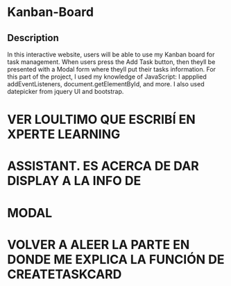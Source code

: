 # Kanban-Board

## Description 
In this interactive website, users will be able 
to use my Kanban board for task management. When users press the Add Task button, then theyll be presented with a Modal form where theyll put their
tasks information. For this part of the project, 
I used my knowledge of JavaScript: I appplied addEventListeners, document.getElementById, and more. I also used datepicker from jquery UI and bootstrap. 

# VER LOULTIMO QUE ESCRIBÍ EN XPERTE LEARNING
# ASSISTANT. ES ACERCA DE DAR DISPLAY A LA INFO DE 
# MODAL
# VOLVER A ALEER LA PARTE EN DONDE ME EXPLICA LA FUNCIÓN DE CREATETASKCARD 
<!-- 
Aquí hay un ejemplo básico de cómo podrías mostrar las entradas ingresadas en el modal en la pantalla de tu aplicación:



<div id="displayEntries"></div>

<script>
  
  function displayEntries(taskTitle, taskDescription, dueDate) {
    const displayElement = document.getElementById('displayEntries');
    displayElement.innerHTML = `
      <h2>${taskTitle}</h2>
      <p>${taskDescription}</p>
      <p>Due Date: ${dueDate}</p>
    `;
  }

  
  const taskTitle = 'Tarea 1';
  const taskDescription = 'Descripción de la tarea 1';
  const dueDate = '2022-12-31';

  displayEntries(taskTitle, taskDescription, dueDate);
</script>

En este ejemplo, la función displayEntries recibe los datos de la tarea (taskTitle, taskDescription, dueDate) y los muestra en el elemento con el ID "displayEntries". Puedes adaptar este ejemplo a tu aplicación web, asegurándote de capturar y mostrar los datos de manera dinámica según las entradas del usuario en el modal.
 -->

